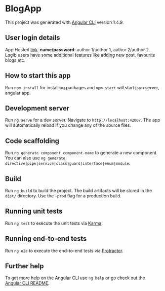 # BlogApp

This project was generated with [Angular CLI](https://github.com/angular/angular-cli) version 1.4.9.

## User login details
App Hosted [link](https://blog314.herokuapp.com/ ).
**name/password:**  author 1/author 1, author 2/author 2. Logib users have some additional features like adding new post, favourite blogs etc. 

## How to start this app
Run `npm install` for installing packages and `npm start` will start json server, angular app.

## Development server

Run `ng serve` for a dev server. Navigate to `http://localhost:4200/`. The app will automatically reload if you change any of the source files.

## Code scaffolding

Run `ng generate component component-name` to generate a new component. You can also use `ng generate directive|pipe|service|class|guard|interface|enum|module`.

## Build

Run `ng build` to build the project. The build artifacts will be stored in the `dist/` directory. Use the `-prod` flag for a production build.

## Running unit tests

Run `ng test` to execute the unit tests via [Karma](https://karma-runner.github.io).

## Running end-to-end tests

Run `ng e2e` to execute the end-to-end tests via [Protractor](http://www.protractortest.org/).

## Further help

To get more help on the Angular CLI use `ng help` or go check out the [Angular CLI README](https://github.com/angular/angular-cli/blob/master/README.md).
